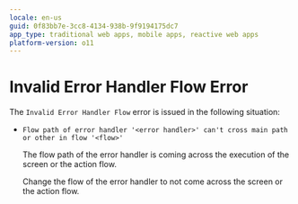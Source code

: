 ```yaml
---
locale: en-us
guid: 0f83bb7e-3cc8-4134-938b-9f9194175dc7
app_type: traditional web apps, mobile apps, reactive web apps
platform-version: o11
---
```


# Invalid Error Handler Flow Error

The `Invalid Error Handler Flow` error is issued in the following situation:

* `Flow path of error handler '<error handler>' can't cross main path or other in flow '<flow>'`
  
    The flow path of the error handler is coming across the execution of the screen or the action flow.

    Change the flow of the error handler to not come across the screen or the action flow.
